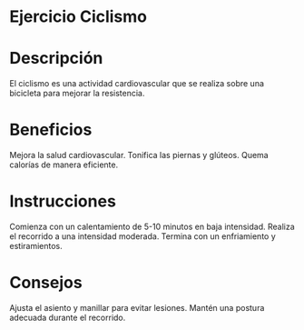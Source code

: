 # Ejercicio Ciclismo

# Descripción
El ciclismo es una actividad cardiovascular que se realiza sobre una bicicleta para mejorar la resistencia.

# Beneficios
Mejora la salud cardiovascular.
Tonifica las piernas y glúteos.
Quema calorías de manera eficiente.

# Instrucciones
Comienza con un calentamiento de 5-10 minutos en baja intensidad.
Realiza el recorrido a una intensidad moderada.
Termina con un enfriamiento y estiramientos.

# Consejos
Ajusta el asiento y manillar para evitar lesiones.
Mantén una postura adecuada durante el recorrido.
